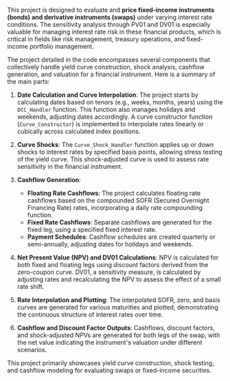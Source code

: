 This project is designed to evaluate and **price fixed-income instruments (bonds) and derivative instruments (swaps)** under varying interest rate conditions. The sensitivity analysis through PV01 and DV01 is especially valuable for managing interest rate risk in these financial products, which is critical in fields like risk management, treasury operations, and fixed-income portfolio management.


The project detailed in the code encompasses several components that collectively handle yield curve construction, shock analysis, cashflow generation, and valuation for a financial instrument. Here is a summary of the main parts:

1. **Date Calculation and Curve Interpolation**: The project starts by calculating dates based on tenors (e.g., weeks, months, years) using the `DCC_Handler` function. This function also manages holidays and weekends, adjusting dates accordingly. A curve constructor function (`Curve_Constructor`) is implemented to interpolate rates linearly or cubically across calculated index positions.

2. **Curve Shocks**: The `Curve_Shock_Handler` function applies up or down shocks to interest rates by specified basis points, allowing stress testing of the yield curve. This shock-adjusted curve is used to assess rate sensitivity in the financial instrument.

3. **Cashflow Generation**: 
   - **Floating Rate Cashflows**: The project calculates floating rate cashflows based on the compounded SOFR (Secured Overnight Financing Rate) rates, incorporating a daily rate compounding function.
   - **Fixed Rate Cashflows**: Separate cashflows are generated for the fixed leg, using a specified fixed interest rate.
   - **Payment Schedules**: Cashflow schedules are created quarterly or semi-annually, adjusting dates for holidays and weekends.

4. **Net Present Value (NPV) and DV01 Calculations**: NPV is calculated for both fixed and floating legs using discount factors derived from the zero-coupon curve. DV01, a sensitivity measure, is calculated by adjusting rates and recalculating the NPV to assess the effect of a small rate shift.

5. **Rate Interpolation and Plotting**: The interpolated SOFR, zero, and basis curves are generated for various maturities and plotted, demonstrating the continuous structure of interest rates over time.

6. **Cashflow and Discount Factor Outputs**: Cashflows, discount factors, and shock-adjusted NPVs are generated for both legs of the swap, with the net value indicating the instrument's valuation under different scenarios.

This project primarily showcases yield curve construction, shock testing, and cashflow modeling for evaluating swaps or fixed-income securities.
